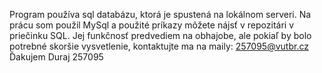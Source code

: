 Program používa sql databázu, ktorá je spustená na lokálnom serveri. Na prácu som použil MySql a použité príkazy môžete nájsť v repozitári v priečinku SQL. Jej funkčnosť predvediem na obhajobe, ale pokiaľ by bolo potrebné skoršie vysvetlenie, kontaktujte ma na maily: 257095@vutbr.cz
Ďakujem
Duraj 257095
